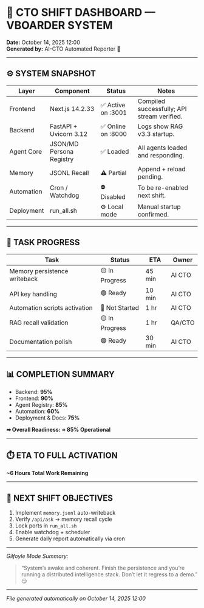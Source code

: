 # 🧠 CTO SHIFT DASHBOARD — VBOARDER SYSTEM
**Date:** October 14, 2025 12:00  
**Generated by:** AI-CTO Automated Reporter 🤖  

---

## ⚙️ SYSTEM SNAPSHOT
| Layer | Component | Status | Notes |
|-------|------------|--------|-------|
| Frontend | Next.js 14.2.33 | ✅ Active on :3001 | Compiled successfully; API stream verified. |
| Backend | FastAPI + Uvicorn 3.12 | ✅ Online on :8000 | Logs show RAG v3.3 startup. |
| Agent Core | JSON/MD Persona Registry | ✅ Loaded | All agents loaded and responding. |
| Memory | JSONL Recall | ⚠️ Partial | Append + reload pending. |
| Automation | Cron / Watchdog | ⛔ Disabled | To be re-enabled next shift. |
| Deployment | run_all.sh | ⚙️ Local mode | Manual startup confirmed. |

---

## 🧩 TASK PROGRESS
| Task | Status | ETA | Owner |
|------|---------|-----|-------|
| Memory persistence writeback | 🟡 In Progress | 45 min | AI CTO |
| API key handling | 🟢 Ready | 10 min | AI CTO |
| Automation scripts activation | 🔴 Not Started | 1 hr | AI CTO |
| RAG recall validation | 🟡 In Progress | 1 hr | QA/CTO |
| Documentation polish | 🟢 Ready | 30 min | AI CTO |

---

## 📊 COMPLETION SUMMARY
- Backend: **95%**
- Frontend: **90%**
- Agent Registry: **85%**
- Automation: **60%**
- Deployment & Docs: **75%**

**➡ Overall Readiness:** **≈ 85% Operational**

---

## ⏱️ ETA TO FULL ACTIVATION
**~6 Hours Total Work Remaining**

---

## 🔧 NEXT SHIFT OBJECTIVES
1. Implement `memory.jsonl` auto-writeback  
2. Verify `/api/ask` → memory recall cycle  
3. Lock ports in `run_all.sh`  
4. Enable watchdog + scheduler  
5. Generate daily report automatically via cron  

---

*Gilfoyle Mode Summary:*  
> “System’s awake and coherent. Finish the persistence and you’re running a distributed intelligence stack. Don’t let it regress to a demo.” 😏

---

*File generated automatically on October 14, 2025 12:00*
